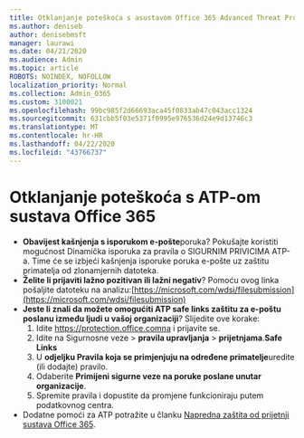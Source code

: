 ```yaml
---
title: Otklanjanje poteškoća s asustavom Office 365 Advanced Threat Protection (ATP)
ms.author: deniseb
author: denisebmsft
manager: laurawi
ms.date: 04/21/2020
ms.audience: Admin
ms.topic: article
ROBOTS: NOINDEX, NOFOLLOW
localization_priority: Normal
ms.collection: Admin_O365
ms.custom: 3100021
ms.openlocfilehash: 99bc985f2d66693aca45f0833ab47c043acc1324
ms.sourcegitcommit: 631cbb5f03e5371f0995e976536d24e9d13746c3
ms.translationtype: MT
ms.contentlocale: hr-HR
ms.lasthandoff: 04/22/2020
ms.locfileid: "43766737"
---
```

# <a name="troubleshoot-issues-with-office-365-atp"></a>Otklanjanje poteškoća s ATP-om sustava Office 365

- **Obavijest kašnjenja s isporukom e-pošte**poruka? Pokušajte koristiti mogućnost Dinamička isporuka za pravila o SIGURNIM PRIVICIMA ATP-a. Time će se izbjeći kašnjenja isporuke poruka e-pošte uz zaštitu primatelja od zlonamjernih datoteka.
- **Želite li prijaviti lažno pozitivan ili lažni negativ**? Pomoću ovog linka pošaljite datoteku na analizu:[https://microsoft.com/wdsi/filesubmission](https://microsoft.com/wdsi/filesubmission)
- **Jeste li znali da možete omogućiti ATP safe links zaštitu za e-poštu poslanu između ljudi u vašoj organizaciji**? Slijedite ove korake:
    1. Idite https://protection.office.comna i prijavite se.
    2. Idite na Sigurnosne veze > **pravila upravljanja** >  **prijetnjama**.**Safe Links**
    3. U **odjeljku Pravila koja se primjenjuju na određene primatelje**uredite (ili dodajte) pravilo.
    4. Odaberite **Primijeni sigurne veze na poruke poslane unutar organizacije**.
    5. Spremite pravila i dopustite da promjene funkcioniraju putem podatkovnog centra.
- Dodatne pomoći za ATP potražite u članku [Napredna zaštita od prijetnji sustava Office 365](https://docs.microsoft.com/office365/securitycompliance/office-365-atp).